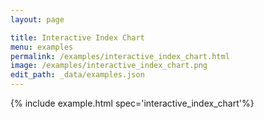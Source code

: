 ```yaml
---
layout: page

title: Interactive Index Chart
menu: examples
permalink: /examples/interactive_index_chart.html
image: /examples/interactive_index_chart.png
edit_path: _data/examples.json
---
```




{% include example.html spec='interactive_index_chart'%}
